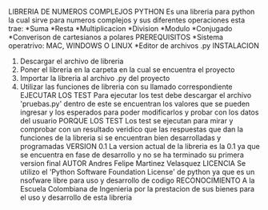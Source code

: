LIBRERIA DE NUMEROS COMPLEJOS PYTHON
Es una libreria para python la cual sirve para numeros complejos y sus diferentes operaciones
esta trae:
*Suma
*Resta
*Multiplicacion
*Division
*Modulo
*Conjugado
*Converison de cartesianos a polares
PREREQUISITOS
*Sistema operatrivo: MAC, WINDOWS O LINUX
*Editor de archivos .py
INSTALACION
1. Descargar el archivo de libreria
2. Poner el libreria en la carpeta en la cual se encuentra el proyecto
3. Importar la libreria al archivo .py del proyecto
4. Utilizar las funciones de libreria con su llamado correspondiente
EJECUTAR LOS TEST
Para ejecutar los test debe descargar el archivo 'pruebas.py' dentro de este se encuentran los 
valores que se pueden ingresar y los esperados para poder modificarlos y probar con los datos 
del usuario
PORQUE LOS TEST
Los test se ejecutan para mirar y comprobar con un resultado veridico que las respuestas que
dan la funciones de la libreria si se encuentran bien desarrolladas y programadas
VERSION 0.1
La version actual de la libreria es la 0.1 ya que se encuentra en fase de desarrollo y no se ha 
terminado su primera version final
AUTOR
Andres Felipe Martinez Velasquez
LICENCIA
Se utilizo el 'Python Software Foundation License' de python ya que es un nsofware libre para uso 
y desarrollo de codigo
RECONOCIMIENTO
A la Escuela Colombiana de Ingenieria por la prestacion de sus bienes para el uso y desarrollo de 
esta libreria



